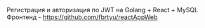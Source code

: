 Регистрация и авторизация по JWT на Golang + React + MySQL
<br>
Фронтенд - https://github.com/fbrtyu/reactAppWeb
